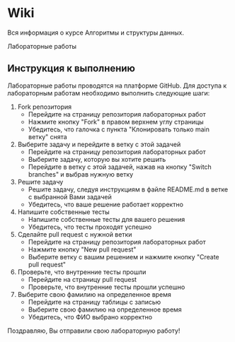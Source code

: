 # Wiki
Вся информация о курсе Алгоритмы и структуры данных.


Лабораторные работы

## Инструкция к выполнению

Лабораторные работы проводятся на платформе GitHub. Для доступа к лабораторным работам необходимо выполнить следующие шаги:
1. Fork репозитория
      - Перейдите на страницу репозитория лабораторных работ
      - Нажмите кнопку "Fork" в правом верхнем углу страницы
      - Убедитесь, что галочка с пункта "Клонировать только main ветку" снята
2. Выберите задачу и перейдите в ветку с этой задачей
      - Перейдите на страницу репозитория лабораторных работ
      - Выберите задачу, которую вы хотите решить
      - Перейдите в ветку с этой задачей, нажав на кнопку "Switch branches" и выбрав нужную ветку
3. Решите задачу
      - Решите задачу, следуя инструкциям в файле README.md в ветке с выбранной Вами задачей
      - Убедитесь, что ваше решение работает корректно 
4. Напишите собственные тесты
      - Напишите собственные тесты для вашего решения
      - Убедитесь, что тесты проходят успешно
5. Сделайте pull request с нужной ветки
      - Перейдите на страницу репозитория лабораторных работ
      - Нажмите кнопку "New pull request"
      - Выберите ветку с вашим решением и нажмите кнопку "Create pull request"
6. Проверьте, что внутренние тесты прошли
      - Перейдите на страницу pull request
      - Проверьте, что внутренние тесты прошли успешно
7. Выберите свою фамилию на определенное время
      - Перейдите на страницу таблицы с записью
      - Выберите свою фамилию на определенное время
      - Убедитесь, что ФИО выбрано корректно

Поздравляю, Вы отправили свою лабораторную работу!
